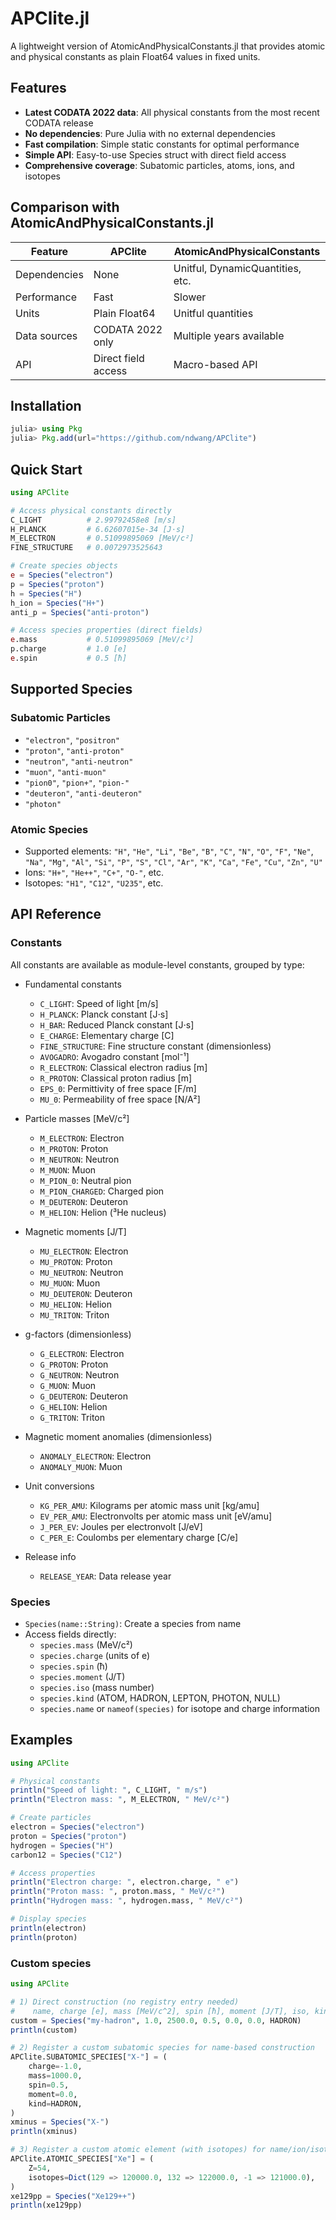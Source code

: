 # APClite.jl

A lightweight version of AtomicAndPhysicalConstants.jl that provides atomic and physical constants as plain Float64 values in fixed units.

## Features

- **Latest CODATA 2022 data**: All physical constants from the most recent CODATA release
- **No dependencies**: Pure Julia with no external dependencies
- **Fast compilation**: Simple static constants for optimal performance
- **Simple API**: Easy-to-use Species struct with direct field access
- **Comprehensive coverage**: Subatomic particles, atoms, ions, and isotopes

## Comparison with AtomicAndPhysicalConstants.jl

| Feature | APClite | AtomicAndPhysicalConstants |
|---------|---------|----------------------------|
| Dependencies | None | Unitful, DynamicQuantities, etc. |
| Performance | Fast | Slower |
| Units | Plain Float64 | Unitful quantities |
| Data sources | CODATA 2022 only | Multiple years available |
| API | Direct field access | Macro-based API |

## Installation

```julia
julia> using Pkg
julia> Pkg.add(url="https://github.com/ndwang/APClite")
```

## Quick Start

```julia
using APClite

# Access physical constants directly
C_LIGHT          # 2.99792458e8 [m/s]
H_PLANCK         # 6.62607015e-34 [J⋅s]
M_ELECTRON       # 0.51099895069 [MeV/c²]
FINE_STRUCTURE   # 0.0072973525643

# Create species objects
e = Species("electron")
p = Species("proton")
h = Species("H")
h_ion = Species("H+")
anti_p = Species("anti-proton")

# Access species properties (direct fields)
e.mass           # 0.51099895069 [MeV/c²]
p.charge         # 1.0 [e]
e.spin           # 0.5 [ħ]
```

## Supported Species

### Subatomic Particles
- `"electron"`, `"positron"`
- `"proton"`, `"anti-proton"`
- `"neutron"`, `"anti-neutron"`
- `"muon"`, `"anti-muon"`
- `"pion0"`, `"pion+"`, `"pion-"`
- `"deuteron"`, `"anti-deuteron"`
- `"photon"`

### Atomic Species
- Supported elements: `"H"`, `"He"`, `"Li"`, `"Be"`, `"B"`, `"C"`, `"N"`, `"O"`, `"F"`, `"Ne"`, `"Na"`, `"Mg"`, `"Al"`, `"Si"`, `"P"`, `"S"`, `"Cl"`, `"Ar"`, `"K"`, `"Ca"`, `"Fe"`, `"Cu"`, `"Zn"`, `"U"`
- Ions: `"H+"`, `"He++"`, `"C+"`, `"O-"`, etc.
- Isotopes: `"H1"`, `"C12"`, `"U235"`, etc.

## API Reference

### Constants
All constants are available as module-level constants, grouped by type:

- Fundamental constants
  - `C_LIGHT`: Speed of light [m/s]
  - `H_PLANCK`: Planck constant [J⋅s]
  - `H_BAR`: Reduced Planck constant [J⋅s]
  - `E_CHARGE`: Elementary charge [C]
  - `FINE_STRUCTURE`: Fine structure constant (dimensionless)
  - `AVOGADRO`: Avogadro constant [mol⁻¹]
  - `R_ELECTRON`: Classical electron radius [m]
  - `R_PROTON`: Classical proton radius [m]
  - `EPS_0`: Permittivity of free space [F/m]
  - `MU_0`: Permeability of free space [N/A²]

- Particle masses [MeV/c²]
  - `M_ELECTRON`: Electron
  - `M_PROTON`: Proton
  - `M_NEUTRON`: Neutron
  - `M_MUON`: Muon
  - `M_PION_0`: Neutral pion
  - `M_PION_CHARGED`: Charged pion
  - `M_DEUTERON`: Deuteron
  - `M_HELION`: Helion (³He nucleus)

- Magnetic moments [J/T]
  - `MU_ELECTRON`: Electron
  - `MU_PROTON`: Proton
  - `MU_NEUTRON`: Neutron
  - `MU_MUON`: Muon
  - `MU_DEUTERON`: Deuteron
  - `MU_HELION`: Helion
  - `MU_TRITON`: Triton

- g-factors (dimensionless)
  - `G_ELECTRON`: Electron
  - `G_PROTON`: Proton
  - `G_NEUTRON`: Neutron
  - `G_MUON`: Muon
  - `G_DEUTERON`: Deuteron
  - `G_HELION`: Helion
  - `G_TRITON`: Triton

- Magnetic moment anomalies (dimensionless)
  - `ANOMALY_ELECTRON`: Electron
  - `ANOMALY_MUON`: Muon

- Unit conversions
  - `KG_PER_AMU`: Kilograms per atomic mass unit [kg/amu]
  - `EV_PER_AMU`: Electronvolts per atomic mass unit [eV/amu]
  - `J_PER_EV`: Joules per electronvolt [J/eV]
  - `C_PER_E`: Coulombs per elementary charge [C/e]

- Release info
  - `RELEASE_YEAR`: Data release year

### Species
- `Species(name::String)`: Create a species from name
- Access fields directly:
  - `species.mass` (MeV/c²)
  - `species.charge` (units of e)
  - `species.spin` (ħ)
  - `species.moment` (J/T)
  - `species.iso` (mass number)
  - `species.kind` (ATOM, HADRON, LEPTON, PHOTON, NULL)
  - `species.name` or `nameof(species)` for isotope and charge information

## Examples

```julia
using APClite

# Physical constants
println("Speed of light: ", C_LIGHT, " m/s")
println("Electron mass: ", M_ELECTRON, " MeV/c²")

# Create particles
electron = Species("electron")
proton = Species("proton")
hydrogen = Species("H")
carbon12 = Species("C12")

# Access properties
println("Electron charge: ", electron.charge, " e")
println("Proton mass: ", proton.mass, " MeV/c²")
println("Hydrogen mass: ", hydrogen.mass, " MeV/c²")

# Display species
println(electron)
println(proton)
```

### Custom species

```julia
using APClite

# 1) Direct construction (no registry entry needed)
#    name, charge [e], mass [MeV/c^2], spin [ħ], moment [J/T], iso, kind
custom = Species("my-hadron", 1.0, 2500.0, 0.5, 0.0, 0.0, HADRON)
println(custom)

# 2) Register a custom subatomic species for name-based construction
APClite.SUBATOMIC_SPECIES["X-"] = (
    charge=-1.0,
    mass=1000.0,
    spin=0.5,
    moment=0.0,
    kind=HADRON,
)
xminus = Species("X-")
println(xminus)

# 3) Register a custom atomic element (with isotopes) for name/ion/isotope parsing
APClite.ATOMIC_SPECIES["Xe"] = (
    Z=54,
    isotopes=Dict(129 => 120000.0, 132 => 122000.0, -1 => 121000.0),
)
xe129pp = Species("Xe129++")
println(xe129pp)
```
